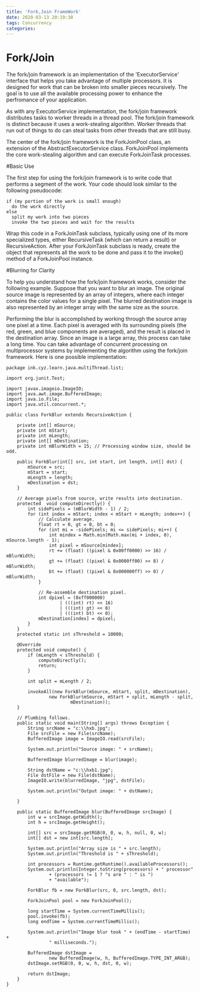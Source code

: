 ```yaml
---
title: 'Fork,Join FrameWork'
date: 2020-03-13 20:19:30
tags: Concurrency
categories:
---
```

# Fork/Join


The fork/join framework is an implementation of the 'ExecutorService' interface that helps you take advantage of multiple processors. It is designed for work that can be broken into smaller pieces recursively. The goal is to use all the available processing power to enhance the perfromance of your application.  

As with any ExecutorService implementation, the fork/join framework distributes tasks to worker threads in a thread pool. The fork/join framework is distinct because it uses a work-stealing algorithm. Worker threads that run out of things to do can steal tasks from other threads that are still busy.

The center of the fork/join framework is the ForkJoinPool class, an extension of the AbstractExecutorService class. ForkJoinPool implements the core work-stealing algorithm and can execute ForkJoinTask processes.

#Basic Use  

The first step for using the fork/join framework is to write code that performs a segment of the work. Your code should look similar to the following pseudocode:  
```
if (my portion of the work is small enough)
  do the work directly
else
  split my work into two pieces
  invoke the two pieces and wait for the results
```

Wrap this code in a ForkJoinTask subclass, typically using one of its more specialized types, either RecursiveTask (which can return a result) or RecursiveAction.
After your ForkJoinTask subclass is ready, create the object that represents all the work to be done and pass it to the invoke() method of a ForkJoinPool instance.


#Blurring for Clarity  

To help you understand how the fork/join framework works, consider the following example. Suppose that you want to blur an image. The original source image is represented by an array of integers, where each integer contains the color values for a single pixel. The blurred destination image is also represented by an integer array with the same size as the source.


Performing the blur is accomplished by working through the source array one pixel at a time. Each pixel is averaged with its surrounding pixels (the red, green, and blue components are averaged), and the result is placed in the destination array. Since an image is a large array, this process can take a long time. You can take advantage of concurrent processing on multiprocessor systems by implementing the algorithm using the fork/join framework. Here is one possible implementation:

```
package ink.cyz.learn.java.multiThread.list;

import org.junit.Test;

import javax.imageio.ImageIO;
import java.awt.image.BufferedImage;
import java.io.File;
import java.util.concurrent.*;

public class ForkBlur extends RecursiveAction {

    private int[] mSource;
    private int mStart;
    private int mLength;
    private int[] mDestination;
    private int mBlurWidth = 15; // Processing window size, should be odd.

    public ForkBlur(int[] src, int start, int length, int[] dst) {
        mSource = src;
        mStart = start;
        mLength = length;
        mDestination = dst;
    }

    // Average pixels from source, write results into destination.
    protected  void computeDirectly() {
        int sidePixels = (mBlurWidth - 1) / 2;
        for (int index = mStart; index < mStart + mLength; index++) {
            // Calculate average.
            float rt = 0, gt = 0, bt = 0;
            for (int mi = -sidePixels; mi <= sidePixels; mi++) {
                int mindex = Math.min(Math.max(mi + index, 0), mSource.length - 1);
                int pixel = mSource[mindex];
                rt += (float) ((pixel & 0x00ff0000) >> 16) / mBlurWidth;
                gt += (float) ((pixel & 0x0000ff00) >> 8) / mBlurWidth;
                bt += (float) ((pixel & 0x000000ff) >> 0) / mBlurWidth;
            }

            // Re-assemble destination pixel.
            int dpixel = (0xff000000)
                    | (((int) rt) << 16)
                    | (((int) gt) << 8)
                    | (((int) bt) << 0);
            mDestination[index] = dpixel;
        }
    }
    protected static int sThreshold = 10000;

    @Override
    protected void compute() {
        if (mLength < sThreshold) {
            computeDirectly();
            return;
        }

        int split = mLength / 2;

        invokeAll(new ForkBlur(mSource, mStart, split, mDestination),
                new ForkBlur(mSource, mStart + split, mLength - split,
                        mDestination));
    }

    // Plumbing follows.
    public static void main(String[] args) throws Exception {
        String srcName = "c:\\hxb.jpg";
        File srcFile = new File(srcName);
        BufferedImage image = ImageIO.read(srcFile);

        System.out.println("Source image: " + srcName);

        BufferedImage blurredImage = blur(image);

        String dstName = "c:\\hxb1.jpg";
        File dstFile = new File(dstName);
        ImageIO.write(blurredImage, "jpg", dstFile);

        System.out.println("Output image: " + dstName);

    }

    public static BufferedImage blur(BufferedImage srcImage) {
        int w = srcImage.getWidth();
        int h = srcImage.getHeight();

        int[] src = srcImage.getRGB(0, 0, w, h, null, 0, w);
        int[] dst = new int[src.length];

        System.out.println("Array size is " + src.length);
        System.out.println("Threshold is " + sThreshold);

        int processors = Runtime.getRuntime().availableProcessors();
        System.out.println(Integer.toString(processors) + " processor"
                + (processors != 1 ? "s are " : " is ")
                + "available");

        ForkBlur fb = new ForkBlur(src, 0, src.length, dst);

        ForkJoinPool pool = new ForkJoinPool();

        long startTime = System.currentTimeMillis();
        pool.invoke(fb);
        long endTime = System.currentTimeMillis();

        System.out.println("Image blur took " + (endTime - startTime) +
                " milliseconds.");

        BufferedImage dstImage =
                new BufferedImage(w, h, BufferedImage.TYPE_INT_ARGB);
        dstImage.setRGB(0, 0, w, h, dst, 0, w);

        return dstImage;
    }
}

```
